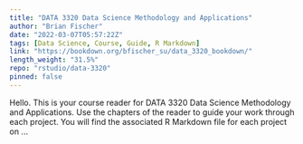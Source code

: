```yaml
---
title: "DATA 3320 Data Science Methodology and Applications"
author: "Brian Fischer"
date: "2022-03-07T05:57:22Z"
tags: [Data Science, Course, Guide, R Markdown]
link: "https://bookdown.org/bfischer_su/data_3320_bookdown/"
length_weight: "31.5%"
repo: "rstudio/data-3320"
pinned: false
---
```


Hello. This is your course reader for DATA 3320 Data Science Methodology and Applications. Use the chapters of the reader to guide your work through each project. You will find the associated R Markdown file for each project on ...
